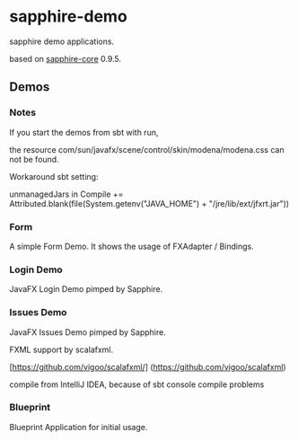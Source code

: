 sapphire-demo
=============

sapphire demo applications.

based on [sapphire-core](http://sfxcode.github.io/sapphire-core/) 0.9.5.

## Demos

### Notes

If you start the demos from sbt with run,

the resource com/sun/javafx/scene/control/skin/modena/modena.css can not be found.

Workaround sbt setting:

unmanagedJars in Compile += Attributed.blank(file(System.getenv("JAVA_HOME") + "/jre/lib/ext/jfxrt.jar"))


### Form

A simple Form Demo. It shows the usage of FXAdapter / Bindings.
               
### Login Demo

JavaFX Login Demo pimped by Sapphire.

### Issues Demo

JavaFX Issues Demo pimped by Sapphire.

FXML support by scalafxml.

[https://github.com/vigoo/scalafxml/] (https://github.com/vigoo/scalafxml)

compile from IntelliJ IDEA, because of sbt console compile problems

### Blueprint

Blueprint Application for initial usage.

